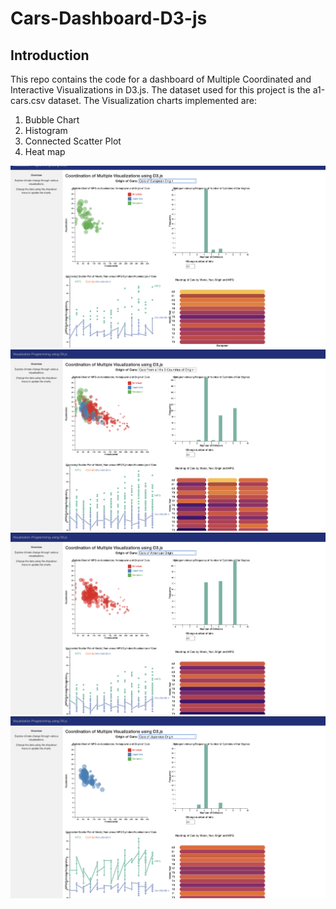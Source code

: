 # Cars-Dashboard-D3-js

## Introduction

This repo contains the code for a dashboard of Multiple Coordinated and Interactive Visualizations in D3.js. The dataset used for this project is the a1-cars.csv dataset. The Visualization charts implemented are:

1. Bubble Chart
2. Histogram
3. Connected Scatter Plot
4. Heat map

![Visualuzations](sc1.png)
![Visualuzations](sc2.png)
![Visualuzations](sc3.png)
![Visualuzations](sc4.png)
